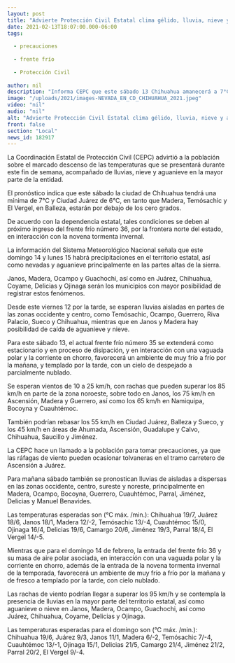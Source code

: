 ```yaml
---
layout: post
title: "Advierte Protección Civil Estatal clima gélido, lluvia, nieve y aguanieve durante fin de semana"
date: 2021-02-13T18:07:00.000-06:00
tags:
  
  - precauciones
  
  - frente frío
  
  - Protección Civil
  
author: nil
description: "Informa CEPC que este sábado 13 Chihuahua amanecerá a 7°C y Ciudad Juárez a 6°C, en tanto que Madera, Temósachic y El Vergel, en Balleza, estarán por debajo de los cero grados; el domingo 14 de febrero entran el frente frío 36 y la novena tormenta invernal de la temporada"
image: "/uploads/2021/images-NEVADA_EN_CD_CHIHUAHUA_2021.jpeg"
video: "nil"
audio: "nil"
alt: "Advierte Protección Civil Estatal clima gélido, lluvia, nieve y aguanieve durante fin de semana"
front: false
section: "Local"
news_id: 182917
---
```


La Coordinación Estatal de Protección Civil (CEPC) advirtió a la población sobre el marcado descenso de las temperaturas que se presentará durante este fin de semana, acompañado de lluvias, nieve y aguanieve en la mayor parte de la entidad.

El pronóstico indica que este sábado la ciudad de Chihuahua tendrá una mínima de 7°C y Ciudad Juárez de 6°C, en tanto que Madera, Temósachic y El Vergel, en Balleza, estarán por debajo de los cero grados.

De acuerdo con la dependencia estatal, tales condiciones se deben al próximo ingreso del frente frío número 36, por la frontera norte del estado, en interacción con la novena tormenta invernal.

La información del Sistema Meteorológico Nacional señala que este domingo 14 y lunes 15 habrá precipitaciones en el territorio estatal, así como nevadas y aguanieve principalmente en las partes altas de la sierra.

Janos, Madera, Ocampo y Guachochi, así como en Juárez, Chihuahua, Coyame, Delicias y Ojinaga serán los municipios con mayor posibilidad de registrar estos fenómenos.

Desde este viernes 12 por la tarde, se esperan lluvias aisladas en partes de las zonas occidente y centro, como Temósachic, Ocampo, Guerrero, Riva Palacio, Sueco y Chihuahua, mientras que en Janos y Madera hay posibilidad de caída de aguanieve y nieve.

Para este sábado 13, el actual frente frío número 35 se extenderá como estacionario y en proceso de disipación, y en interacción con una vaguada polar y la corriente en chorro, favorecerá un ambiente de muy frío a frío por la mañana, y templado por la tarde, con un cielo de despejado a parcialmente nublado.

Se esperan vientos de 10 a 25 km/h, con rachas que pueden superar los 85 km/h en parte de la zona noroeste, sobre todo en Janos, los 75 km/h en Ascensión, Madera y Guerrero, así como los 65 km/h en Namiquipa, Bocoyna y Cuauhtémoc.

También podrían rebasar los 55 km/h en Ciudad Juárez, Balleza y Sueco, y los 45 km/h en áreas de Ahumada, Ascensión, Guadalupe y Calvo, Chihuahua, Saucillo y Jiménez.

La CEPC hace un llamado a la población para tomar precauciones, ya que las ráfagas de viento pueden ocasionar tolvaneras en el tramo carretero de Ascensión a Juárez.

Para mañana sábado también se pronostican lluvias de aisladas a dispersas en las zonas occidente, centro, sureste y noreste, principalmente en Madera, Ocampo, Bocoyna, Guerrero, Cuauhtémoc, Parral, Jiménez, Delicias y Manuel Benavides.

Las temperaturas esperadas son (°C máx. /min.): Chihuahua 19/7, Juárez 18/6, Janos 18/1, Madera 12/-2, Temósachic 13/-4, Cuauhtémoc 15/0, Ojinaga 16/4, Delicias 19/6, Camargo 20/6, Jiménez 19/3, Parral 18/4, El Vergel 14/-5.

Mientras que para el domingo 14 de febrero, la entrada del frente frío 36 y su masa de aire polar asociada, en interacción con una vaguada polar y la corriente en chorro, además de la entrada de la novena tormenta invernal de la temporada, favorecerá un ambiente de muy frío a frío por la mañana y de fresco a templado por la tarde, con cielo nublado.

Las rachas de viento podrían llegar a superar los 95 km/h y se contempla la presencia de lluvias en la mayor parte del territorio estatal, así como aguanieve o nieve en Janos, Madera, Ocampo, Guachochi, así como Juárez, Chihuahua, Coyame, Delicias y Ojinaga.

Las temperaturas esperadas para el domingo son (°C máx. /min.): Chihuahua 19/6, Juárez 9/3, Janos 11/1, Madera 6/-2, Temósachic 7/-4, Cuauhtémoc 13/-1, Ojinaga 15/1, Delicias 21/5, Camargo 21/4, Jiménez 21/2, Parral 20/2, El Vergel 9/-4.